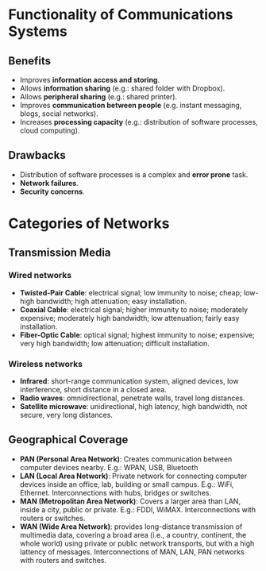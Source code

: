 # Functionality of Communications Systems
## Benefits
- Improves **information access and storing**.
- Allows **information sharing** (e.g.: shared folder with Dropbox).
- Allows **peripheral sharing** (e.g.: shared printer).
- Improves **communication between people** (e.g. instant messaging, blogs, social networks).
- Increases **processing capacity** (e.g.: distribution of software processes, cloud computing).
## Drawbacks
- Distribution of software processes is a complex and **error prone** task.
- **Network failures**.
- **Security concerns**.

# Categories of Networks
## Transmission Media
### Wired networks
- **Twisted-Pair Cable**: electrical signal; low immunity to noise; cheap; low-high bandwidth; high attenuation; easy installation.
- **Coaxial Cable**: electrical signal; higher immunity to noise; moderately expensive; moderately high bandwidth; low attenuation; fairly easy installation.
- **Fiber-Optic Cable**: optical signal; highest immunity to noise; expensive; very high bandwidth; low attenuation; difficult installation.
### Wireless networks
- **Infrared**: short-range communication system, aligned devices, low interference, short distance in a closed area.
- **Radio waves**: omnidirectional, penetrate walls, travel long distances.
- **Satellite microwave**: unidirectional, high latency, high bandwidth, not secure, very long distances.

## Geographical Coverage
- **PAN (Personal Area Network)**: Creates communication between computer devices nearby. E.g.: WPAN, USB, Bluetooth
- **LAN (Local Area Network)**: Private network for connecting computer devices inside an office, lab, building or small campus. E.g.: WiFi, Ethernet. Interconnections with hubs, bridges or switches.
- **MAN (Metropolitan Area Network)**: Covers a larger area than LAN, inside a city, public or private. E.g.: FDDI, WiMAX. Interconnections with routers or switches.
- **WAN (Wide Area Network)**: provides long-distance transmission of multimedia data, covering a broad area (i.e., a country, continent, the whole world) using private or public network transports, but with a high lattency of messages. Interconnections of MAN, LAN, PAN networks with routers and switches.